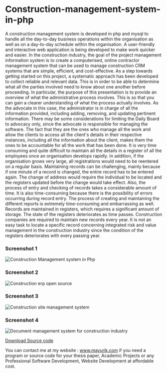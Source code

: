 # Construction-management-system-in-php
A construction management system is developed in php and mysql to handle all the day-to-day business operations within the organisation as well as on a day-to-day schedule within the organisation. A user-friendly and interactive web application is being developed to make work quicker and easier. In the construction industry, the goal of the project management information system is to create a computerised, online contractor management system that can be used to manage construction CRM systems that are simple, efficient, and cost-effective. As a step towards getting started on this project, a systematic approach has been developed to collect reliable and relevant data. This is in order to be able to determine what all the parties involved need to know about one another before proceeding.   In particular, the purpose of this presentation is to provide an overview of what the administrative process involves. This is so that you can gain a clearer understanding of what the process actually involves. As the advocate in this case, the administrator is in charge of all the information provided, including adding, removing, and updating pertinent information. There may be some considerations for limiting the Daily Board to advocacy only, since the advocate is responsible for managing the software. The fact that they are the ones who manage all the work and allow the clients to access all the client's details in their respective instances, including all the information about the client, makes them the ones to be accountable for all the work that has been done. It is very time consuming and quite difficult to maintain all the details in a register of all the employees once an organisation develops rapidly. In addition, if the organisation grows very large, all registrations would need to be reentered on a regular basis. Maintaining records can be challenging, mainly because if one minute of a record is changed, the entire record has to be entered again. The change of address would require the individual to be located and the registers updated before the change would take effect. Also, the process of entry and checking of records takes a considerable amount of time. It is also time-consuming because there is the possibility of errors occurring during record entry. The process of creating and maintaining the different reports is extremely time-consuming and embarrassing as well. Records are maintained in registers, which requires a significant amount of storage. The state of the registers deteriorates as time passes. Construction companies are required to maintain new records every year. It is not an easy task to locate a specific record concerning integrated risk and value management in the construction industry since the condition of the registers deteriorates with every passing year.

<h3> Screenshot 1</h3>
<img src="https://www.mayurik.com/uploads/P9273/Construction%20site%20management%20system.jpg" alt="Construction Management system in Php">

<h3> Screenshot 2</h3>
<img src="https://www.mayurik.com/uploads/P9273/Construction%20erp%20open%20source.jpg" alt="Construction erp open source">


<h3> Screenshot 3</h3>
<img src="https://www.mayurik.com/uploads/P9273/Construction%20site%20management%20system.jpg" alt="Construction site management system">


<h3> Screenshot 4</h3>
<img src="https://www.mayurik.com/uploads/P9273/Document%20management%20system%20for%20construction%20industry.jpg" alt="Document management system for construction industry">



<a href="https://www.mayurik.com/source-code/P9273/construction-management-system-in-php">Download Source code</a>

You can contact me at my website : www.mayurik.com if you need a program or source code for your thesis paper, Academic Projects or any Professional Software Development, Website Development at affordable cost.

